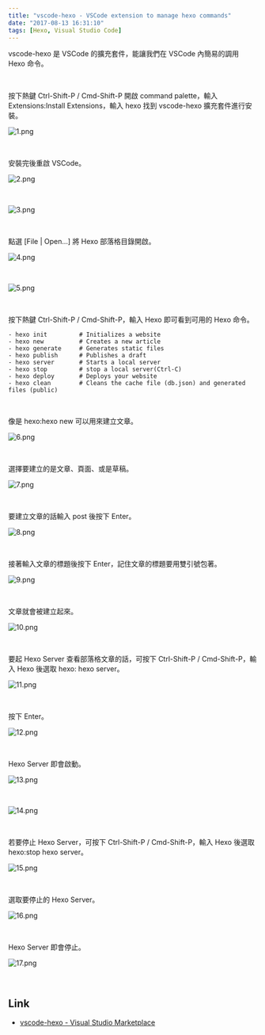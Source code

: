 ```yaml
---
title: "vscode-hexo - VSCode extension to manage hexo commands"
date: "2017-08-13 16:31:10"
tags: [Hexo, Visual Studio Code]
---
```



vscode-hexo 是 VSCode 的擴充套件，能讓我們在 VSCode 內簡易的調用 Hexo 命令。  

<!-- More -->

<br/>


按下熱鍵 Ctrl-Shift-P / Cmd-Shift-P 開啟 command palette，輸入 Extensions:Install Extensions，輸入 hexo 找到 vscode-hexo 擴充套件進行安裝。   

![1.png](1.png)

<br/>


安裝完後重啟 VSCode。  

![2.png](2.png)

<br/>


![3.png](3.png)

<br/>


點選 [File | Open...] 將 Hexo 部落格目錄開啟。  

![4.png](4.png)

<br/>


![5.png](5.png)

<br/>


按下熱鍵 Ctrl-Shift-P / Cmd-Shift-P，輸入 Hexo 即可看到可用的 Hexo 命令。  

    - hexo init         # Initializes a website
    - hexo new          # Creates a new article
    - hexo generate     # Generates static files
    - hexo publish      # Publishes a draft
    - hexo server       # Starts a local server
    - hexo stop         # stop a local server(Ctrl-C)
    - hexo deploy       # Deploys your website
    - hexo clean        # Cleans the cache file (db.json) and generated files (public)

<br/>


像是 hexo:hexo new 可以用來建立文章。  

![6.png](6.png)

<br/>


選擇要建立的是文章、頁面、或是草稿。  

![7.png](7.png)

<br/>


要建立文章的話輸入 post 後按下 Enter。  

![8.png](8.png)

<br/>


接著輸入文章的標題後按下 Enter，記住文章的標題要用雙引號包著。  

![9.png](9.png)

<br/>


文章就會被建立起來。  

![10.png](10.png)

<br/>
 

要起 Hexo Server 查看部落格文章的話，可按下 Ctrl-Shift-P / Cmd-Shift-P，輸入 Hexo 後選取 hexo: hexo server。  

![11.png](11.png)

<br/>


按下 Enter。  

![12.png](12.png)

<br/>


Hexo Server 即會啟動。  

![13.png](13.png)

<br/>


![14.png](14.png)

<br/>


若要停止 Hexo Server，可按下 Ctrl-Shift-P / Cmd-Shift-P，輸入 Hexo 後選取 hexo:stop hexo server。  

![15.png](15.png)

<br/>


選取要停止的 Hexo Server。  

![16.png](16.png)

<br/>


Hexo Server 即會停止。   

![17.png](17.png)

<br/>


Link
----
* [vscode-hexo - Visual Studio Marketplace](https://marketplace.visualstudio.com/items?itemName=codeyu.vscode-hexo)
